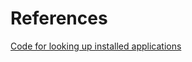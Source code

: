 # References

[Code for looking up installed applications](https://github.com/vadimffe/InstalledAppsViewer/tree/master)
